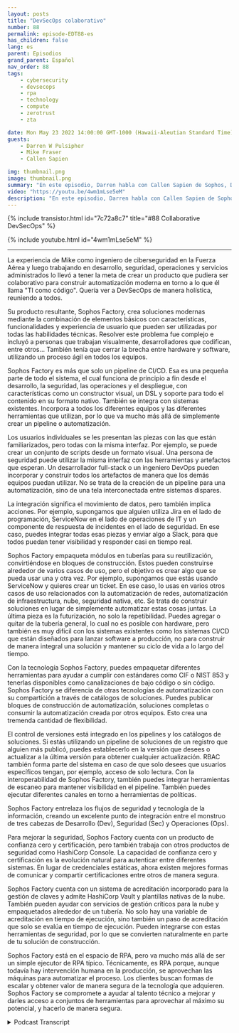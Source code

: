 ```yaml
---
layout: posts
title: "DevSecOps colaborativo"
number: 88
permalink: episode-EDT88-es
has_children: false
lang: es
parent: Episodios
grand_parent: Español
nav_order: 88
tags:
    - cybersecurity
    - devsecops
    - rpa
    - technology
    - compute
    - zerotrust
    - zta

date: Mon May 23 2022 14:00:00 GMT-1000 (Hawaii-Aleutian Standard Time)
guests:
    - Darren W Pulsipher
    - Mike Fraser
    - Callen Sapien

img: thumbnail.png
image: thumbnail.png
summary: "En este episodio, Darren habla con Callen Sapien de Sophos, Director de Gestión de Productos de la Sophos Factory, y Mike Fraser, Vicepresidente de DevSecOps, acerca de su producto que permite una colaboración verdaderamente colaborativa de SecDevOps."
video: "https://youtu.be/4wm1mLse5eM"
description: "En este episodio, Darren habla con Callen Sapien de Sophos, Director de Gestión de Productos de la Sophos Factory, y Mike Fraser, Vicepresidente de DevSecOps, acerca de su producto que permite una colaboración verdaderamente colaborativa de SecDevOps."
---
```


<div>
{% include transistor.html id="7c72a8c7" title="#88 Collaborative DevSecOps" %}

{% include youtube.html id="4wm1mLse5eM" %}
</div>

---

La experiencia de Mike como ingeniero de ciberseguridad en la Fuerza Aérea y luego trabajando en desarrollo, seguridad, operaciones y servicios administrados lo llevó a tener la meta de crear un producto que pudiera ser colaborativo para construir automatización moderna en torno a lo que él llama "TI como código". Quería ver a DevSecOps de manera holística, reuniendo a todos.

Su producto resultante, Sophos Factory, crea soluciones modernas mediante la combinación de elementos básicos con características, funcionalidades y experiencia de usuario que pueden ser utilizadas por todas las habilidades técnicas. Resolver este problema fue complejo e incluyó a personas que trabajan visualmente, desarrolladores que codifican, entre otros... También tenía que cerrar la brecha entre hardware y software, utilizando un proceso ágil en todos los equipos.

Sophos Factory es más que solo un pipeline de CI/CD. Esa es una pequeña parte de todo el sistema, el cual funciona de principio a fin desde el desarrollo, la seguridad, las operaciones y el despliegue, con características como un constructor visual, un DSL y soporte para todo el contenido en su formato nativo. También se integra con sistemas existentes. Incorpora a todos los diferentes equipos y las diferentes herramientas que utilizan, por lo que va mucho más allá de simplemente crear un pipeline o automatización.

Los usuarios individuales se les presentan las piezas con las que están familiarizados, pero todas con la misma interfaz. Por ejemplo, se puede crear un conjunto de scripts desde un formato visual. Una persona de seguridad puede utilizar la misma interfaz con las herramientas y artefactos que esperan. Un desarrollador full-stack o un ingeniero DevOps pueden incorporar y construir todos los artefactos de manera que los demás equipos puedan utilizar. No se trata de la creación de un pipeline para una automatización, sino de una tela interconectada entre sistemas dispares.

La integración significa el movimiento de datos, pero también implica acciones. Por ejemplo, supongamos que alguien utiliza Jira en el lado de programación, ServiceNow en el lado de operaciones de IT y un componente de respuesta de incidentes en el lado de seguridad. En ese caso, puedes integrar todas esas piezas y enviar algo a Slack, para que todos puedan tener visibilidad y responder casi en tiempo real.

Sophos Factory empaqueta módulos en tuberías para su reutilización, convirtiéndose en bloques de construcción. Estos pueden construirse alrededor de varios casos de uso, pero el objetivo es crear algo que se pueda usar una y otra vez. Por ejemplo, supongamos que estás usando ServiceNow y quieres crear un ticket. En ese caso, lo usas en varios otros casos de uso relacionados con la automatización de redes, automatización de infraestructura, nube, seguridad nativa, etc. Se trata de construir soluciones en lugar de simplemente automatizar estas cosas juntas. La última pieza es la futurización, no solo la repetibilidad. Puedes agregar o quitar de la tubería general, lo cual no es posible con hardware, pero también es muy difícil con los sistemas existentes como los sistemas CI/CD que están diseñados para lanzar software a producción, no para construir de manera integral una solución y mantener su ciclo de vida a lo largo del tiempo.

Con la tecnología Sophos Factory, puedes empaquetar diferentes herramientas para ayudar a cumplir con estándares como CIF o NIST 853 y tenerlas disponibles como canalizaciones de bajo código o sin código. Sophos Factory se diferencia de otras tecnologías de automatización con su compartición a través de catálogos de soluciones. Puedes publicar bloques de construcción de automatización, soluciones completas o consumir la automatización creada por otros equipos. Esto crea una tremenda cantidad de flexibilidad.

El control de versiones está integrado en los pipelines y los catálogos de soluciones. Si estás utilizando un pipeline de soluciones de un registro que alguien más publicó, puedes establecerlo en la versión que desees o actualizar a la última versión para obtener cualquier actualización. RBAC también forma parte del sistema en caso de que solo desees que usuarios específicos tengan, por ejemplo, acceso de solo lectura. Con la interoperabilidad de Sophos Factory, también puedes integrar herramientas de escaneo para mantener visibilidad en el pipeline. También puedes ejecutar diferentes canales en torno a herramientas de políticas.

Sophos Factory entrelaza los flujos de seguridad y tecnología de la información, creando un excelente punto de integración entre el monstruo de tres cabezas de Desarrollo (Dev), Seguridad (Sec) y Operaciones (Ops).

Para mejorar la seguridad, Sophos Factory cuenta con un producto de confianza cero y certificación, pero también trabaja con otros productos de seguridad como HashiCorp Console. La capacidad de confianza cero y certificación es la evolución natural para autenticar entre diferentes sistemas. En lugar de credenciales estáticas, ahora existen mejores formas de comunicar y compartir certificaciones entre otros de manera segura.

Sophos Factory cuenta con un sistema de acreditación incorporado para la gestión de claves y admite HashiCorp Vault y plantillas nativas de la nube. También pueden ayudar con servicios de gestión críticos para la nube y empaquetados alrededor de un tubería. No solo hay una variable de acreditación en tiempo de ejecución, sino también un paso de acreditación que solo se evalúa en tiempo de ejecución. Pueden integrarse con estas herramientas de seguridad, por lo que se convierten naturalmente en parte de tu solución de construcción.

Sophos Factory está en el espacio de RPA, pero va mucho más allá de ser un simple ejecutor de RPA típico. Técnicamente, es RPA porque, aunque todavía hay intervención humana en la producción, se aprovechan las máquinas para automatizar el proceso. Los clientes buscan formas de escalar y obtener valor de manera segura de la tecnología que adquieren. Sophos Factory se compromete a ayudar al talento técnico a mejorar y darles acceso a conjuntos de herramientas para aprovechar al máximo su potencial, y hacerlo de manera segura.



<details>
<summary> Podcast Transcript </summary>

<p></p>

</details>
